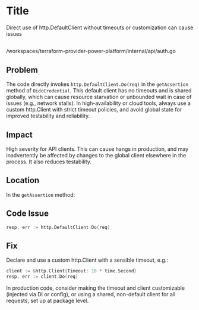 # Title
Direct use of http.DefaultClient without timeouts or customization can cause issues

##
/workspaces/terraform-provider-power-platform/internal/api/auth.go

## Problem
The code directly invokes `http.DefaultClient.Do(req)` in the `getAssertion` method of `OidcCredential`. This default client has no timeouts and is shared globally, which can cause resource starvation or unbounded wait in case of issues (e.g., network stalls). In high-availability or cloud tools, always use a custom http.Client with strict timeout policies, and avoid global state for improved testability and reliability.

## Impact
High severity for API clients. This can cause hangs in production, and may inadvertently be affected by changes to the global client elsewhere in the process. It also reduces testability.

## Location
In the `getAssertion` method:

## Code Issue
```go
resp, err := http.DefaultClient.Do(req)
```

## Fix
Declare and use a custom http.Client with a sensible timeout, e.g.:

```go
client := &http.Client{Timeout: 10 * time.Second}
resp, err := client.Do(req)
```

In production code, consider making the timeout and client customizable (injected via DI or config), or using a shared, non-default client for all requests, set up at package level.